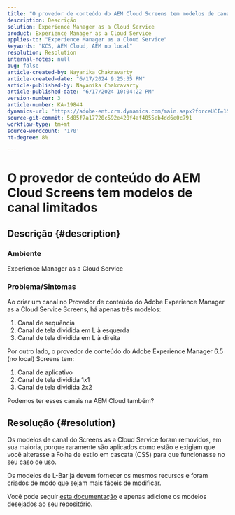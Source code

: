 ```yaml
---
title: "O provedor de conteúdo do AEM Cloud Screens tem modelos de canal limitados"
description: Descrição
solution: Experience Manager as a Cloud Service
product: Experience Manager as a Cloud Service
applies-to: "Experience Manager as a Cloud Service"
keywords: "KCS, AEM Cloud, AEM no local"
resolution: Resolution
internal-notes: null
bug: false
article-created-by: Nayanika Chakravarty
article-created-date: "6/17/2024 9:25:35 PM"
article-published-by: Nayanika Chakravarty
article-published-date: "6/17/2024 10:04:22 PM"
version-number: 3
article-number: KA-19844
dynamics-url: "https://adobe-ent.crm.dynamics.com/main.aspx?forceUCI=1&pagetype=entityrecord&etn=knowledgearticle&id=dabdf11d-f02c-ef11-840b-0022480a40c2"
source-git-commit: 5d85f7a17720c592e420f4af4055eb4dd6e0c791
workflow-type: tm+mt
source-wordcount: '170'
ht-degree: 8%

---
```


# O provedor de conteúdo do AEM Cloud Screens tem modelos de canal limitados

## Descrição {#description}


### <b>Ambiente</b>

Experience Manager as a Cloud Service

### <b>Problema/Sintomas</b>

Ao criar um canal no Provedor de conteúdo do Adobe Experience Manager as a Cloud Service Screens, há apenas três modelos:

1. Canal de sequência
2. Canal de tela dividida em L à esquerda
3. Canal de tela dividida em L à direita




Por outro lado, o provedor de conteúdo do Adobe Experience Manager 6.5 (no local) Screens tem:

1. Canal de aplicativo
2. Canal de tela dividida 1x1
3. Canal de tela dividida 2x2


Podemos ter esses canais na AEM Cloud também?


## Resolução {#resolution}


Os modelos de canal do Screens as a Cloud Service foram removidos, em sua maioria, porque raramente são aplicados como estão e exigiam que você alterasse a Folha de estilo em cascata (CSS) para que funcionasse no seu caso de uso.

Os modelos de L-Bar já devem fornecer os mesmos recursos e foram criados de modo que sejam mais fáceis de modificar.

Você pode seguir [esta documentação](https://experienceleague.adobe.com/en/docs/experience-manager-screens/user-guide/developing/creating-custom-templates-multizone-layouts) e apenas adicione os modelos desejados ao seu repositório.
